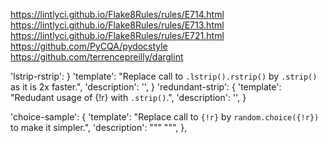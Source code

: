 https://lintlyci.github.io/Flake8Rules/rules/E714.html
https://lintlyci.github.io/Flake8Rules/rules/E713.html
https://lintlyci.github.io/Flake8Rules/rules/E721.html
https://github.com/PyCQA/pydocstyle
https://github.com/terrencepreilly/darglint

'lstrip-rstrip': }
    'template': "Replace call to `.lstrip().rstrip()` by `.strip()` as it is 2x faster.",
    'description': '',
}
'redundant-strip': {
    'template': "Redudant usage of {!r} with `.strip()`.",
    'description': '',
}

'choice-sample': {
    'template': "Replace call to `{!r}` by `random.choice({!r})` to make it simpler.",
    'description': """
    """,
},
